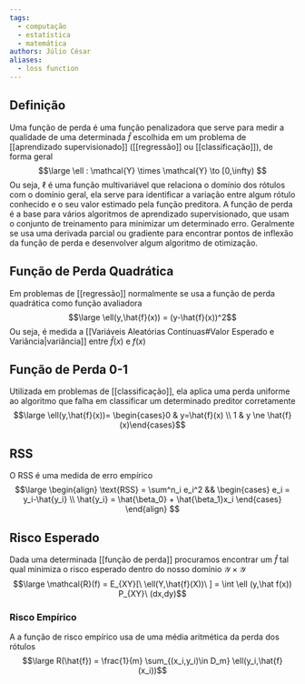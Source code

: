 ```yaml
---
tags:
  - computação
  - estatística
  - matemática
authors: Júlio César
aliases:
  - loss function
---
```

## Definição

Uma função de perda é uma função penalizadora que serve para medir a qualidade de uma determinada $\hat{f}$ escolhida em um problema de [[aprendizado supervisionado]] ([[regressão]] ou [[classificação]]), de forma geral
$$\large \ell : \mathcal{Y} \times \mathcal{Y} \to [0,\infty) $$
Ou seja, $\ell$ é uma função multivariável que relaciona o domínio dos rótulos com o domínio geral, ela serve para identificar a variação entre algum rótulo conhecido e o seu valor estimado pela função preditora.
A função de perda é a base para vários algoritmos de aprendizado supervisionado, que usam o conjunto de treinamento para minimizar um determinado erro. Geralmente se usa uma derivada parcial ou gradiente para encontrar pontos de inflexão da função de perda e desenvolver algum algoritmo de otimização.
## Função de Perda Quadrática

Em problemas de [[regressão]] normalmente se usa a função de perda quadrática como função avaliadora
$$\large \ell(y,\hat{f}(x)) = (y-\hat{f}(x))^2$$
Ou seja, é medida a [[Variáveis Aleatórias Contínuas#Valor Esperado e Variância|variância]] entre $\hat f(x)$ e $f(x)$

## Função de Perda 0-1

Utilizada em problemas de [[classificação]], ela aplica uma perda uniforme ao algoritmo que falha em classificar um determinado preditor corretamente
$$\large \ell(y,\hat{f}(x))= \begin{cases}0 & y=\hat{f}(x) \\ 1 & y \ne \hat{f}(x)\end{cases}$$

## RSS

O RSS é uma medida de erro empírico
$$\large
\begin{align}
\text{RSS} = \sum^n_i e_i^2 &&
\begin{cases}
e_i = y_i-\hat{y_i} \\
\hat{y_i} = \hat{\beta_0} + \hat{\beta_1}x_i
\end{cases}
\end{align}
$$
## Risco Esperado

Dada uma determinada [[função de perda]] procuramos encontrar um $\hat{f}$ tal qual minimiza o risco esperado dentro do nosso domínio $\mathcal{Y} \times \mathcal{Y}$
$$\large \mathcal{R}(f) = E_{XY}[\ \ell(Y,\hat{f}(X))\ ] = \int \ell (y,\hat f(x)) P_{XY}\ (dx,dy)$$
### Risco Empírico
A a função de risco empírico usa de uma média aritmética da perda dos rótulos
$$\large R(\hat{f}) = \frac{1}{m} \sum_{(x_i,y_i)\in D_m} \ell(y_i,\hat{f}(x_i))$$
